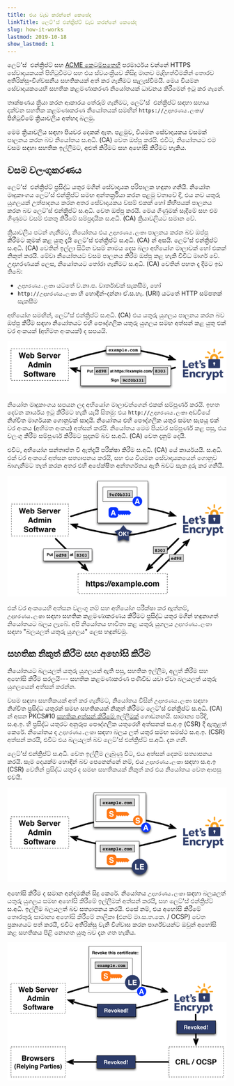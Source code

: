 ```yaml
---
title: එය වැඩ කරන්නේ කෙසේද
linkTitle: ලෙට්'ස් එන්ක්‍රිප්ට් වැඩ කරන්නේ කෙසේද
slug: how-it-works
lastmod: 2019-10-18
show_lastmod: 1
---
```



ලෙට්'ස්&nbsp; එන්ක්‍රිප්ට් සහ [ACME කෙටුම්පතෙහි](https://tools.ietf.org/html/rfc8555) පරමාර්ථය වන්නේ HTTPS සේවාදායකයක් පිහිටුවීමට සහ එය ස්වයංක්‍රීයව කිසිදු මානව මැදිහත්වීමකින් තොරව අතිරික්සු-විශ්වසනීය සහතිකයක් අත් කර ගැනීමට සැලැස්වීමයි.  මෙය වියමන සේවාදායකයෙහි සහතික කළමණාකරණ නියෝතයක් ධාවනය කිරීමෙන් ඉටු කර ගැනේ.

තාක්ෂණය ක්‍රියා කරන ආකාරය තේරුම් ගැනීමට, ලෙට්'ස්&nbsp; එන්ක්‍රිප්ට් සඳහා සහාය දක්වන සහතික කළමණාකරණ නියෝතයක් සමඟින් `https://උදාහරණය.ලංකා/` පිහිටුවීමේ ක්‍රියාවලිය අත්හදා බලමු.

මෙම ක්‍රියාවලිය සඳහා පියවර දෙකක් ඇත.  පළමුව, වියමන සේවාදායකය වසමක් පාලනය කරන බව නියෝතය ස.අධි. (CA) වෙත ඔප්පු කරයි.  එවිට, නියෝතයට එම වසම සඳහා සහතික ඉල්ලීමට, අළුත් කිරීමට සහ අහෝසි කිරීමට හැකිය.

## වසම වලංගුකරණය

ලෙට්'ස්&nbsp; එන්ක්‍රිප්ට් ප්‍රසිද්ධ යතුර මගින් සේවාදායක පරිපාලක හඳුනා ගනියි.  නියෝත මෘදුකාංගය ලෙට්'ස්&nbsp;එන්ක්‍රිප්ට් සමඟ අන්තර්ක්‍රියා කරන පළමු වතාවේ දී, එය නව යතුරු යුගලයක් උත්පාදනය කරන අතර සේවාදායකය වසම් එකක් හෝ කිහිපයක් පාලනය කරන බව ලෙට්'ස්&nbsp;එන්ක්‍රිප්ට් ස.අධි. වෙත ඔප්පු කරයි.  මෙය ගිණුමක් සෑදීමේ සහ එම ගිණුමට වසම් එකතු කිරීමේ සම්ප්‍රදායික ස.අධි. (CA) ක්‍රියාවලියට සමාන වේ.

ක්‍රියාවලිය පටන් ගැනීමට, නියෝතය එය `උදාහරණය.ලංකා` පාලනය කරන බව ඔප්පු කිරීමට කුමක් කළ යුතු දැයි ලෙට්'ස් එන්ක්‍රිප්ට් ස.අධි. (CA) න් අසයි.  ලෙට්'ස් එන්ක්‍රිප්ට් ස.අධි. (CA) වෙතින් ඉල්ලා සිටින වසම් නාමය දෙස බලා අභියෝග මාලාවක් හෝ එකක් නිකුත් කරයි.   මේවා නියෝතයට වසම පාලනය කිරීම ඔප්පු කළ හැකි විවිධ මාර්ග වේ.  උදාහරණයක් ලෙස, නියෝතයට තෝරා ගැනීමට ස.අධි. (CA) වෙතින් පහත දෑ දීමට ඉඩ තිබේ:

* `උදාහරණය.ලංකා` යටතේ ව.නා.ප. වාර්තාවක් සැකසීම, හෝ
* `http://උදාහරණය.ලංකා` හි හොඳින්-දන්නා ඒ.ස.හැ. (URI) යටතේ HTTP සම්පතක් සැකසීම

අභියෝග සමඟින්, ලෙට්'ස් එන්ක්‍රිප්ට් ස.අධි. (CA) එය යතුරු යුගලය පාලනය කරන බව ඔප්පු කිරීම සඳහා නියෝතයට එහි පෞද්ගලික යතුරු යුගලය සමඟ අත්සන් කළ යුතු එක් වර අංකයක් (අභිමත අංකයක්) ද සපයයි.

<div class="howitworks-figure">
<img alt="උදාහරණය.ලංකා වලංගු කිරීමට අභියෝග ඉල්ලා සිටීම"
     src="/images/howitworks_challenge.png"/>
</div>

නියෝත මෘදුකාංගය සපයන ලද අභියෝග මාලාවන්ගෙන් එකක් සම්පූර්ණ කරයි.   ඉහත දෙවන කාර්යය ඉටු කිරීමට හැකි යැයි සිතමු: එය `http://උදාහරණය.ලංකා` අඩවියේ නිශ්චිත මාර්ගයක ගොනුවක් සාදයි.  නියෝතය එහි පෞද්ගලික යතුර සමඟ සැපයූ එක් වර අංකය (අභිමත අංකය) අත්සන් කරයි.  නියෝතය මෙම පියවර සම්පූර්ණ කළ පසු, එය වලංගු කිරීම සම්පූර්ණ කිරීමට සූදානම් බව ස.අධි. (CA) වෙත දැනුම් දෙයි.

එවිට, අභියෝග සන්තෘප්ත වී ඇත්දැයි පරීක්ෂා කිරීම ස.අධි. (CA)  යේ කාර්යයයි.  ස.අධි. එක් වර අංකයේ අත්සන සත්‍යාපනය කරයි, සහ එය වියමන සේවාදායකයෙන් ගොනුව බාගැනීමට තැත් කරන අතර එහි අපේක්ෂිත අන්තර්ගතය ඇති බවට සැක දුරු කර ගනියි.

<div class="howitworks-figure">
<img alt="උදාහරණය.ලංකා සඳහා බලය දීම වෙනුවෙන් ක්‍රියා කිරීමට ඉල්ලා සිටීම"
     src="/images/howitworks_authorization.png"/>
</div>

එක් වර අංකයෙහි අත්සන වලංගු නම් සහ අභියෝග පරීක්ෂා කර ඇත්නම්, `උදාහරණය.ලංකා` සඳහා සහතික කළමණාකරණය කිරීමට ප්‍රසිද්ධ යතුර මගින් හඳුනාගත් නියෝතයට බලය ලැබේ.  අපි නියෝතය භාවිතා කළ යතුරු යුගලය `උදාහරණය.ලංකා` සඳහා "බලයලත් යතුරු යුගලය" ලෙස හඳුන්වමු.


## සහතික නිකුත් කිරීම සහ අහෝසි කිරීම

නියෝතයට බලයලත් යතුරු යුගලයක් ඇති පසු, සහතික ඉල්ලීම, අලුත් කිරීම සහ අහෝසි කිරීම සරලයි--- සහතික කළමණාකරණ පණිවිඩ යවා ඒවා බලයලත් යතුරු යුගලයෙන් අත්සන් කරන්න.

වසම සඳහා සහතිකයක් අත් කර ගැනීමට, නියෝතය විසින් `උදාහරණය.ලංකා` සඳහා නිශ්චිත ප්‍රසිද්ධ යතුරක් සමඟ සහතිකයක් නිකුත් කිරීමට ලෙට්'ස්&nbsp;එන්ක්‍රිප්ට් ස.අධි. (CA) න් අසන PKCS#10 [සහතික අත්සන් කිරීමේ ඉල්ලීමක්](https://tools.ietf.org/html/rfc2986) ගොඩනඟයි.  සාමාන්‍ය පරිදි, ස.අ.ඉ. හි ප්‍රසිද්ධ යතුරට අනුරූප පෞද්ගලික යතුරෙහි අත්සනක් ස.අ.ඉ (CSR) දී ඇතුළත් කෙරේ.  නියෝතය ද `උදාහරණය.ලංකා` සඳහා බලය ලත් යතුර සමඟ සමස්ථ ස.අ.ඉ. (CSR) අත්සන් කරයි, එවිට එය බලයලත් බව ලෙට්'ස්&nbsp;එන්ක්‍රිප්ට් ස.අධි. දැන ගනී.

ලෙට්'ස්&nbsp;එන්ක්‍රිප්ට් ස.අධි. වෙත ඉල්ලීම ලැබුණු විට, එය අත්සන් දෙකම සත්‍යාපනය කරයි.  සෑම දෙයක්ම හොඳින් බව පෙනෙන්නේ නම්, එය `උදාහරණය.ලංකා` සඳහා ස.අ.ඉ (CSR) වෙතින් ප්‍රසිද්ධ යතුර ද සමඟ සහතිකයක් නිකුත් කර එය නියෝතය වෙත ආපසු එවයි.

<div class="howitworks-figure">
<img alt="උදාහරණය.ලංකා සඳහා සහතිකයක් ඉල්ලීම"
     src="/images/howitworks_certificate.png"/>
</div>

අහෝසි කිරීම ද සමාන අන්දමකින් සිදු කෙරේ.  නියෝතය `උදාහරණය.ලංකා` සඳහා බලයලත් යතුරු යුගලය සමඟ අහෝසි කිරීමේ ඉල්ලීමක් අත්සන් කරයි, සහ ලෙට්'ස්&nbsp;එන්ක්‍රිප්ට් ස.අධි. ඉල්ලීම බලයලත් බව සත්‍යාපනය කරයි.  එසේ නම්, එය අහෝසි කිරීමේ තොරතුරු සාමාන්‍ය අහෝසි කිරීමේ නාලිකා (එනම් මා.ස.ත.කෙ. / OCSP) වෙත ප්‍රකාශයට පත් කරයි, එවිට අතිරික්සු වැනි විශ්වාස කරන පාර්ශ්වයන්ට ඔවුන් අහෝසි කළ සහතිකය පිළි නොගත යුතු බව දැන ගත හැකිය.

<div class="howitworks-figure">
<img alt="උදාහරණය.ලංකා සඳහා සහතිකයක් අහෝසි කිරීමට ඉල්ලීම"
     src="/images/howitworks_revocation.png"/>
</div>



